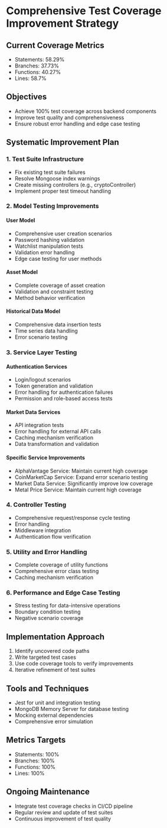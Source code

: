 # Comprehensive Test Coverage Improvement Strategy

## Current Coverage Metrics
- Statements: 58.29%
- Branches: 37.73%
- Functions: 40.27%
- Lines: 58.7%

## Objectives
- Achieve 100% test coverage across backend components
- Improve test quality and comprehensiveness
- Ensure robust error handling and edge case testing

## Systematic Improvement Plan

### 1. Test Suite Infrastructure
- Fix existing test suite failures
- Resolve Mongoose index warnings
- Create missing controllers (e.g., cryptoController)
- Implement proper test timeout handling

### 2. Model Testing Improvements
#### User Model
- Comprehensive user creation scenarios
- Password hashing validation
- Watchlist manipulation tests
- Validation error handling
- Edge case testing for user methods

#### Asset Model
- Complete coverage of asset creation
- Validation and constraint testing
- Method behavior verification

#### Historical Data Model
- Comprehensive data insertion tests
- Time series data handling
- Error scenario testing

### 3. Service Layer Testing
#### Authentication Services
- Login/logout scenarios
- Token generation and validation
- Error handling for authentication failures
- Permission and role-based access tests

#### Market Data Services
- API integration tests
- Error handling for external API calls
- Caching mechanism verification
- Data transformation and validation

#### Specific Service Improvements
- AlphaVantage Service: Maintain current high coverage
- CoinMarketCap Service: Expand error scenario testing
- Market Data Service: Significantly improve low coverage
- Metal Price Service: Maintain current high coverage

### 4. Controller Testing
- Comprehensive request/response cycle testing
- Error handling
- Middleware integration
- Authentication flow verification

### 5. Utility and Error Handling
- Complete coverage of utility functions
- Comprehensive error class testing
- Caching mechanism verification

### 6. Performance and Edge Case Testing
- Stress testing for data-intensive operations
- Boundary condition testing
- Negative scenario coverage

## Implementation Approach
1. Identify uncovered code paths
2. Write targeted test cases
3. Use code coverage tools to verify improvements
4. Iterative refinement of test suites

## Tools and Techniques
- Jest for unit and integration testing
- MongoDB Memory Server for database testing
- Mocking external dependencies
- Comprehensive error simulation

## Metrics Targets
- Statements: 100%
- Branches: 100%
- Functions: 100%
- Lines: 100%

## Ongoing Maintenance
- Integrate test coverage checks in CI/CD pipeline
- Regular review and update of test suites
- Continuous improvement of test quality